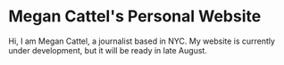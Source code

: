 # Megan Cattel's Personal Website

Hi, I am Megan Cattel, a journalist based in NYC. My website is currently under development, but it will be ready in late August.